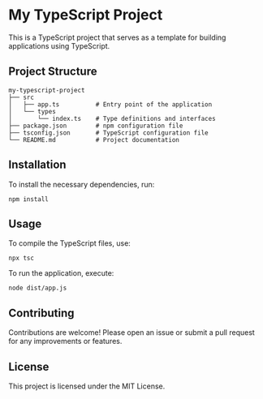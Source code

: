 # My TypeScript Project

This is a TypeScript project that serves as a template for building applications using TypeScript. 

## Project Structure

```
my-typescript-project
├── src
│   ├── app.ts          # Entry point of the application
│   └── types
│       └── index.ts    # Type definitions and interfaces
├── package.json        # npm configuration file
├── tsconfig.json       # TypeScript configuration file
└── README.md           # Project documentation
```

## Installation

To install the necessary dependencies, run:

```
npm install
```

## Usage

To compile the TypeScript files, use:

```
npx tsc
```

To run the application, execute:

```
node dist/app.js
```

## Contributing

Contributions are welcome! Please open an issue or submit a pull request for any improvements or features.

## License

This project is licensed under the MIT License.